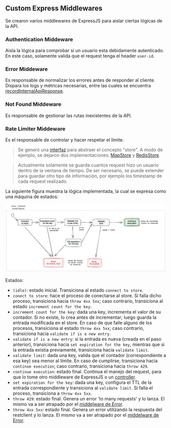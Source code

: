## Custom Express Middlewares
Se crearon varios middlewares de ExpressJS para aislar ciertas lógicas de la API.

### Authentication Middeware
Aisla la lógica para comprobar si un usuario esta debidamente autenticado. En este caso, solamente valida que el request tenga el header `user-id`.

### Error Middeware
Es responsable de normalizar los errores antes de responder al cliente. Dispara los logs y métricas necesarias, entre las cuales se encuentra [recordInternalApiResponse](#recordexternalapiresponse).

### Not Found Middeware
Es responsable de gestionar las rutas inexistentes de la API.

### Rate Limiter Middeware
Es el responsable de controlar y hacer respetar el límite.
> Se generó una [interfaz](../src/types/store.ts) para abstraer el concepto "store". A modo de ejemplo, se dejaron dos implementaciones: [MapStore](../src/helpers/stores/map.ts) y [RedisStore](../src/helpers/stores/redis.ts).


> Actualmente solamente se guarda cuantos request hizo un usuario dentro de la ventana de tiempo. De ser necesario, se puede extender para guardar otro tipo de información, por ejemplo los timestamp de cada request realizado.

La siguiente figura muestra la lógica implementada, la cual se expresa como una máquina de estados:

![state chart](assets/rate-limit-logic.png)

Estados:
- `(idle)`: estado inicial. Transiciona al estado `connect to store`.
- `conect to store`: hace el proceso de conectarse al store. Si falla dicho proceso, transiciona hacia `throw 4xx 5xx`; caso contrario, transiciona al estado `increment count for the key`.
- `increment count for the key`: dada una key, incrementa el valor de su contador. Si no existe, lo crea antes de incrementar; luego guarda la entrada modificada en el store. En caso de que falle alguno de los procesos, transiciona al estado `throw 4xx 5xx`; caso contrario, transiciona hacia `validate if is a new entry`.
- `validate if is a new entry`: si la entrada es nueva (creada en el paso anterior), transiciona hacia `set expiration for the key`, mientras que si la entrada existia previamente, transiciona hacia `validate limit`.
- `validate limit`: dada una key, valida que el contador (correspondiente a esa key) sea menor al límite. En caso de cumplirse, transiciona hacia `continue execution`; caso contrario, transiciona hacia `throw 429`.
- `continue execution`: estado final. Continua el manejo del request, para que lo tome otro middleware de ExpressJS o un [controller](conventions.md#controllers).
- `set expiration for the key`: dada una key, configura el TTL de la entrada correspondiente y transiciona al `validate limit`. Si falla el proceso, transiciona a `throw 4xx 5xx`.
- `throw 429`: estado final. Genera un error 'to many requests' y lo lanza. El mismo va a ser atrapado por el [middelware de Error](#error-middeware).
- `throw 4xx 5xx`: estado final. Genera un error utilizando la respuesta del restclient y lo lanza. El mismo va a ser atrapado por el [middelware de Error](#error-middeware).